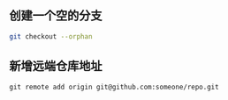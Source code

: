 ## 创建一个空的分支

```bash
git checkout --orphan
```

## 新增远端仓库地址

```
git remote add origin git@github.com:someone/repo.git
```
